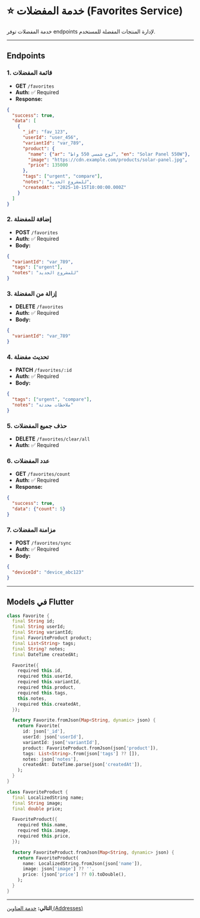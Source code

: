 # ⭐ خدمة المفضلات (Favorites Service)

خدمة المفضلات توفر endpoints لإدارة المنتجات المفضلة للمستخدم.

---

## Endpoints

### 1. قائمة المفضلات
- **GET** `/favorites`
- **Auth:** ✅ Required
- **Response:**
```json
{
  "success": true,
  "data": [
    {
      "_id": "fav_123",
      "userId": "user_456",
      "variantId": "var_789",
      "product": {
        "name": {"ar": "لوح شمسي 550 واط", "en": "Solar Panel 550W"},
        "image": "https://cdn.example.com/products/solar-panel.jpg",
        "price": 135000
      },
      "tags": ["urgent", "compare"],
      "notes": "للمشروع الجديد",
      "createdAt": "2025-10-15T10:00:00.000Z"
    }
  ]
}
```

### 2. إضافة للمفضلة
- **POST** `/favorites`
- **Auth:** ✅ Required
- **Body:**
```json
{
  "variantId": "var_789",
  "tags": ["urgent"],
  "notes": "للمشروع الجديد"
}
```

### 3. إزالة من المفضلة
- **DELETE** `/favorites`
- **Auth:** ✅ Required
- **Body:**
```json
{
  "variantId": "var_789"
}
```

### 4. تحديث مفضلة
- **PATCH** `/favorites/:id`
- **Auth:** ✅ Required
- **Body:**
```json
{
  "tags": ["urgent", "compare"],
  "notes": "ملاحظات محدثة"
}
```

### 5. حذف جميع المفضلات
- **DELETE** `/favorites/clear/all`
- **Auth:** ✅ Required

### 6. عدد المفضلات
- **GET** `/favorites/count`
- **Auth:** ✅ Required
- **Response:**
```json
{
  "success": true,
  "data": {"count": 5}
}
```

### 7. مزامنة المفضلات
- **POST** `/favorites/sync`
- **Auth:** ✅ Required
- **Body:**
```json
{
  "deviceId": "device_abc123"
}
```

---

## Models في Flutter

```dart
class Favorite {
  final String id;
  final String userId;
  final String variantId;
  final FavoriteProduct product;
  final List<String> tags;
  final String? notes;
  final DateTime createdAt;

  Favorite({
    required this.id,
    required this.userId,
    required this.variantId,
    required this.product,
    required this.tags,
    this.notes,
    required this.createdAt,
  });

  factory Favorite.fromJson(Map<String, dynamic> json) {
    return Favorite(
      id: json['_id'],
      userId: json['userId'],
      variantId: json['variantId'],
      product: FavoriteProduct.fromJson(json['product']),
      tags: List<String>.from(json['tags'] ?? []),
      notes: json['notes'],
      createdAt: DateTime.parse(json['createdAt']),
    );
  }
}

class FavoriteProduct {
  final LocalizedString name;
  final String image;
  final double price;

  FavoriteProduct({
    required this.name,
    required this.image,
    required this.price,
  });

  factory FavoriteProduct.fromJson(Map<String, dynamic> json) {
    return FavoriteProduct(
      name: LocalizedString.fromJson(json['name']),
      image: json['image'] ?? '',
      price: (json['price'] ?? 0).toDouble(),
    );
  }
}
```

---

**التالي:** [خدمة العناوين (Addresses)](./08-addresses-service.md)

